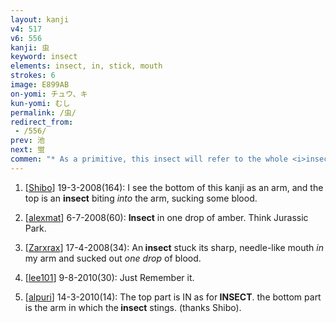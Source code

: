 ```yaml
---
layout: kanji
v4: 517
v6: 556
kanji: 虫
keyword: insect
elements: insect, in, stick, mouth
strokes: 6
image: E899AB
on-yomi: チュウ、キ
kun-yomi: むし
permalink: /虫/
redirect_from:
 - /556/
prev: 池
next: 蛍
commen: "* As a primitive, this insect will refer to the whole <i>insect</i> kingdom; it can be further specified for each kanji that contains it."
---
```


1) [<a href="http://kanji.koohii.com/profile/Shibo">Shibo</a>] 19-3-2008(164): I see the bottom of this kanji as an arm, and the top is an <strong>insect</strong> biting <em>into</em> the arm, sucking some blood.

2) [<a href="http://kanji.koohii.com/profile/alexmat">alexmat</a>] 6-7-2008(60): <strong>Insect</strong> in one drop of amber. Think Jurassic Park.

3) [<a href="http://kanji.koohii.com/profile/Zarxrax">Zarxrax</a>] 17-4-2008(34): An<strong> insect</strong> stuck its sharp, needle-like mouth <em>in</em> my arm and sucked out <em>one</em> <em>drop</em> of blood.

4) [<a href="http://kanji.koohii.com/profile/lee101">lee101</a>] 9-8-2010(30): Just Remember it.

5) [<a href="http://kanji.koohii.com/profile/alpuri">alpuri</a>] 14-3-2010(14): The top part is IN as for<strong> INSECT</strong>. the bottom part is the arm in which the<strong> insect</strong> stings. (thanks Shibo).


